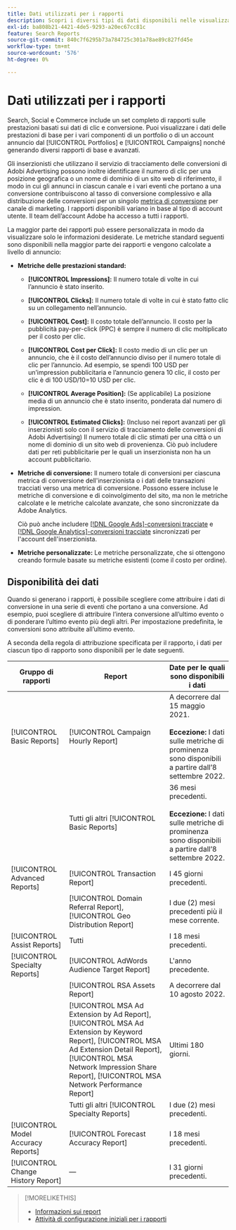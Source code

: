 ```yaml
---
title: Dati utilizzati per i rapporti
description: Scopri i diversi tipi di dati disponibili nelle visualizzazioni dati e nei rapporti personalizzati.
exl-id: ba808b21-4421-4de5-9293-a20ec67cc81c
feature: Search Reports
source-git-commit: 840c7f6295b73a784725c301a78ae89c827fd45e
workflow-type: tm+mt
source-wordcount: '576'
ht-degree: 0%

---
```


# Dati utilizzati per i rapporti

Search, Social e Commerce include un set completo di rapporti sulle prestazioni basati sui dati di clic e conversione. Puoi visualizzare i dati delle prestazioni di base per i vari componenti di un portfolio o di un account annuncio dal [!UICONTROL Portfolios] e [!UICONTROL Campaigns] nonché generando diversi rapporti di base e avanzati.

Gli inserzionisti che utilizzano il servizio di tracciamento delle conversioni di Adobi Advertising possono inoltre identificare il numero di clic per una posizione geografica o un nome di dominio di un sito web di riferimento, il modo in cui gli annunci in ciascun canale e i vari eventi che portano a una conversione contribuiscono al tasso di conversione complessivo e alla distribuzione delle conversioni per un singolo [metrica di conversione](/help/search-social-commerce/admin/conversion-metrics/conversion-metric-about.md) per canale di marketing. I rapporti disponibili variano in base al tipo di account utente. Il team dell’account Adobe ha accesso a tutti i rapporti.

La maggior parte dei rapporti può essere personalizzata in modo da visualizzare solo le informazioni desiderate. Le metriche standard seguenti sono disponibili nella maggior parte dei rapporti e vengono calcolate a livello di annuncio:

* **Metriche delle prestazioni standard:**

   * **[!UICONTROL Impressions]:** Il numero totale di volte in cui l’annuncio è stato inserito.

   * **[!UICONTROL Clicks]:** Il numero totale di volte in cui è stato fatto clic su un collegamento nell’annuncio.

   * **[!UICONTROL Cost]:** Il costo totale dell’annuncio. Il costo per la pubblicità pay-per-click (PPC) è sempre il numero di clic moltiplicato per il costo per clic.

   * **[!UICONTROL Cost per Click]:** Il costo medio di un clic per un annuncio, che è il costo dell’annuncio diviso per il numero totale di clic per l’annuncio. Ad esempio, se spendi 100 USD per un’impression pubblicitaria e l’annuncio genera 10 clic, il costo per clic è di 100 USD/10=10 USD per clic.

   * **[!UICONTROL Average Position]:** (Se applicabile) La posizione media di un annuncio che è stato inserito, ponderata dal numero di impression.

   * **[!UICONTROL Estimated Clicks]:** (Incluso nei report avanzati per gli inserzionisti solo con il servizio di tracciamento delle conversioni di Adobi Advertising) Il numero totale di clic stimati per una città o un nome di dominio di un sito web di provenienza. Ciò può includere dati per reti pubblicitarie per le quali un inserzionista non ha un account pubblicitario.

* **Metriche di conversione:** Il numero totale di conversioni per ciascuna metrica di conversione dell&#39;inserzionista o i dati delle transazioni tracciati verso una metrica di conversione. Possono essere incluse le metriche di conversione e di coinvolgimento del sito, ma non le metriche calcolate e le metriche calcolate avanzate, che sono sincronizzate da Adobe Analytics.

  Ciò può anche includere [[!DNL Google Ads]-conversioni tracciate](/help/search-social-commerce/campaign-management/introduction/google-conversion-data.md) e [[!DNL Google Analytics]-conversioni tracciate](/help/search-social-commerce/admin/data-sources/data-source-about.md) sincronizzati per l&#39;account dell&#39;inserzionista.

* **Metriche personalizzate:** Le metriche personalizzate, che si ottengono creando formule basate su metriche esistenti (come il costo per ordine).

## Disponibilità dei dati

Quando si generano i rapporti, è possibile scegliere come attribuire i dati di conversione in una serie di eventi che portano a una conversione. Ad esempio, puoi scegliere di attribuire l’intera conversione all’ultimo evento o di ponderare l’ultimo evento più degli altri. Per impostazione predefinita, le conversioni sono attribuite all’ultimo evento.

A seconda della regola di attribuzione specificata per il rapporto, i dati per ciascun tipo di rapporto sono disponibili per le date seguenti.

| Gruppo di rapporti | Report | Date per le quali sono disponibili i dati |
|---|---|---|
| [!UICONTROL Basic Reports] | [!UICONTROL Campaign Hourly Report] | A decorrere dal 15 maggio 2021.<br><br><b>Eccezione:</b> I dati sulle metriche di prominenza sono disponibili a partire dall’8 settembre 2022. |
| | Tutti gli altri [!UICONTROL Basic Reports] | 36 mesi precedenti.<br><br><b>Eccezione:</b> I dati sulle metriche di prominenza sono disponibili a partire dall’8 settembre 2022. |
| [!UICONTROL Advanced Reports] | [!UICONTROL Transaction Report] | I 45 giorni precedenti. |
| | [!UICONTROL Domain Referral Report], [!UICONTROL Geo Distribution Report] | I due (2) mesi precedenti più il mese corrente. |
| [!UICONTROL Assist Reports] | Tutti | I 18 mesi precedenti. |
| [!UICONTROL Specialty Reports] | [!UICONTROL AdWords Audience Target Report] | L&#39;anno precedente. |
| | [!UICONTROL RSA Assets Report] | A decorrere dal 10 agosto 2022. |
| | [!UICONTROL MSA Ad Extension by Ad Report], [!UICONTROL MSA Ad Extension by Keyword Report], [!UICONTROL MSA Ad Extension Detail Report], [!UICONTROL MSA Network Impression Share Report], [!UICONTROL MSA Network Performance Report] | Ultimi 180 giorni. |
| | Tutti gli altri [!UICONTROL Specialty Reports] | I due (2) mesi precedenti. |
| [!UICONTROL Model Accuracy Reports] | [!UICONTROL Forecast Accuracy Report] | I 18 mesi precedenti. |
| [!UICONTROL Change History Report] | — | I 31 giorni precedenti. |

>[!MORELIKETHIS]
>
>* [Informazioni sui report](report-about.md)
>* [Attività di configurazione iniziali per i rapporti](initial-setup.md)
